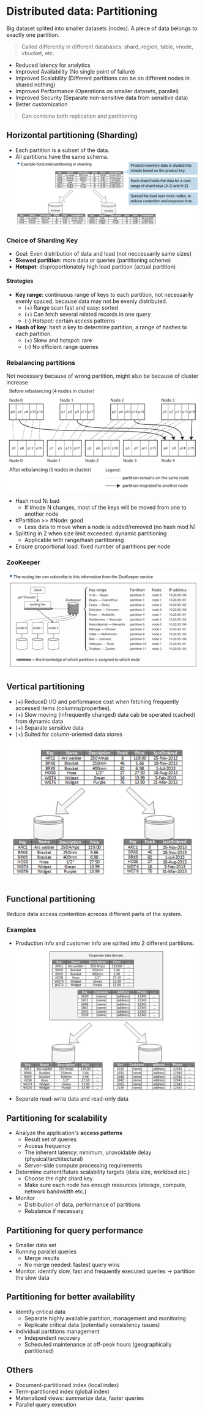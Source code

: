 # Distributed data: Partitioning

Big dataset splited into smaller datasets (nodes). A piece of data belongs to exactly one partition.

> Called differently in different databases: shard, region, table, vnode, vbucket, etc.

- Reduced latency for analytics
- Improved Availability (No single point of failure)
- Improved Scalability (Different partitions can be on different nodes in shared nothing)
- Improved Performance (Operations on smaller datasets, parallel)
- Improved Security (Separate non-sensitive data from sensitive data)
- Better customization

> Can combine both replication and partitioning

## Horizontal partitioning (Sharding)

- Each partition is a subset of the data.
- All partitions have the same schema.
  ![Sharding](assets/sharding.png)

### Choice of Sharding Key

- Goal: Even distribution of data and load (not neccessarily same sizes)
- **Skewed partition**: more data or queries (partitioning scheme)
- **Hotspot**: disproportionately high load partition (actual partition)

#### Strategies

- **Key range**: continuous range of keys to each partition, not necessarily evenly spaced, because data may not be evenly distributed.
  - (+) Range scan fast and easy: sorted
  - (+) Can fetch several related records in one query
  - (-) Hotspot: certain access patterns
- **Hash of key**: hash a key to determine partition, a range of hashes to each partition.
  - (+) Skew and hotspot: rare
  - (-) No efficient range queries

### Rebalancing partitions

Not necessary because of wrong partition, might also be because of cluster increase
![Rebalance](assets/rebalance.png)

- Hash mod N: bad
  - If #node N changes, most of the keys will be moved from one to another node
- #Partition >> #Node: good
  - Less data to move when a node is added/removed (no hash mod N)
- Splitting in 2 when size limit exceeded: dynamic partitioning
  - Applicable with range/hash partitioning
- Ensure proportional load: fixed number of partitions per node

### ZooKeeper

![Zookeeper](assets/zookeeper.png)

## Vertical partitioning

- (+) ReduceD I/O and performance cost when fetching frequently accessed items (columns/properties).
- (+) Slow moving (infrequently changed) data cab be sperated (cached) from dynamic data
- (+) Separate sensitive data
- (+) Suited for column-oriented data stores

![Vertical part](assets/vert-part.png)

## Functional partitioning

Reduce data access contention acreoss different parts of the system.

### Examples

- Production info and customer info are splited into 2 different partitions.
  ![Functional Part](assets/func-part.png)
- Seperate read-write data and read-only data

## Partitioning for scalability

- Analyze the application's **access patterns**
  - Result set of queries
  - Access frequency
  - The inherent latency: minimum, unavoidable delay (physical/architectural)
  - Server-side compute processing requirements
- Determine current/future scalability targets (data size, workload etc.)
  - Choose the right shard key
  - Make sure each node has enough resources (storage, compute, network bandwidth etc.)
- Monitor
  - Distribution of data, performance of partitions
  - Rebalance if necessary

## Partitioning for query performance

- Smaller data set
- Running parallel queries
  - Merge results
  - No merge needed: fastest query wins
- Monitor: identify slow, fast and frequently executed queries -> partition the slow data

## Partitioning for better availability

- Identify critical data
  - Separate highly available partition, management and monitoring
  - Replicate critical data (potentially consistency issues)
- Individual partitions management
  - Independent recovery
  - Scheduled maintenance at off-peak hours (geographically partitioned)

## Others

- Document-partitioned index (local index)
- Term-partitioned index (global index)
- Materialized views: summarize data, faster queries
- Parallel query execution
